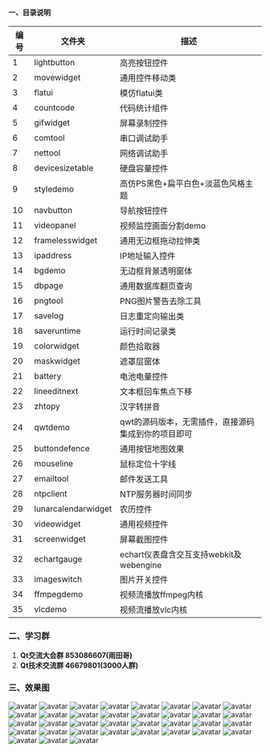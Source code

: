 ﻿#### 一、目录说明
| 编号 | 文件夹 | 描述 |
| ------ | ------ | ------ |
| 1 | lightbutton | 高亮按钮控件 |
| 2 | movewidget | 通用控件移动类 |
| 3 | flatui | 模仿flatui类 |
| 4 | countcode | 代码统计组件 |
| 5 | gifwidget | 屏幕录制控件 |
| 6 | comtool | 串口调试助手 |
| 7 | nettool | 网络调试助手 |
| 8 | devicesizetable | 硬盘容量控件 |
| 9 | styledemo | 高仿PS黑色+扁平白色+淡蓝色风格主题 |
| 10 | navbutton | 导航按钮控件 |
| 11 | videopanel | 视频监控画面分割demo |
| 12 | framelesswidget | 通用无边框拖动拉伸类 |
| 13 | ipaddress | IP地址输入控件 |
| 14 | bgdemo | 无边框背景透明窗体 |
| 15 | dbpage | 通用数据库翻页查询 |
| 16 | pngtool | PNG图片警告去除工具 |
| 17 | savelog | 日志重定向输出类 |
| 18 | saveruntime | 运行时间记录类 |
| 19 | colorwidget | 颜色拾取器 |
| 20 | maskwidget | 遮罩层窗体 |
| 21 | battery | 电池电量控件 |
| 22 | lineeditnext | 文本框回车焦点下移 |
| 23 | zhtopy | 汉字转拼音 |
| 24 | qwtdemo | qwt的源码版本，无需插件，直接源码集成到你的项目即可 |
| 25 | buttondefence | 通用按钮地图效果 |
| 26 | mouseline | 鼠标定位十字线 |
| 27 | emailtool | 邮件发送工具 |
| 28 | ntpclient | NTP服务器时间同步 |
| 29 | lunarcalendarwidget | 农历控件 |
| 30 | videowidget | 通用视频控件 |
| 31 | screenwidget | 屏幕截图控件 |
| 32 | echartgauge | echart仪表盘含交互支持webkit及webengine |
| 33 | imageswitch | 图片开关控件 |
| 34 | ffmpegdemo | 视频流播放ffmpeg内核 |
| 35 | vlcdemo | 视频流播放vlc内核 |

### 二、学习群
1. **Qt交流大会群 853086607(雨田哥)**
2. **Qt技术交流群 46679801(3000人群)**

### 三、效果图
![avatar](https://gitee.com/feiyangqingyun/QWidgetDemo/raw/master/snap/lightbutton.gif)
![avatar](https://gitee.com/feiyangqingyun/QWidgetDemo/raw/master/snap/movewidget.gif)
![avatar](https://gitee.com/feiyangqingyun/QWidgetDemo/raw/master/snap/flatui.gif)
![avatar](https://gitee.com/feiyangqingyun/QWidgetDemo/raw/master/snap/countcode.gif)
![avatar](https://gitee.com/feiyangqingyun/QWidgetDemo/raw/master/snap/gifwidget.gif)
![avatar](https://gitee.com/feiyangqingyun/QWidgetDemo/raw/master/snap/comtool.jpg)
![avatar](https://gitee.com/feiyangqingyun/QWidgetDemo/raw/master/snap/nettool.gif)
![avatar](https://gitee.com/feiyangqingyun/QWidgetDemo/raw/master/snap/devicesizetable.gif)
![avatar](https://gitee.com/feiyangqingyun/QWidgetDemo/raw/master/snap/styledemo_psblack.png)
![avatar](https://gitee.com/feiyangqingyun/QWidgetDemo/raw/master/snap/styledemo_lightblue.png)
![avatar](https://gitee.com/feiyangqingyun/QWidgetDemo/raw/master/snap/styledemo_flatwhite.png)
![avatar](https://gitee.com/feiyangqingyun/QWidgetDemo/raw/master/snap/navbutton.gif)
![avatar](https://gitee.com/feiyangqingyun/QWidgetDemo/raw/master/snap/videopanel.gif)
![avatar](https://gitee.com/feiyangqingyun/QWidgetDemo/raw/master/snap/framelesswidget.gif)
![avatar](https://gitee.com/feiyangqingyun/QWidgetDemo/raw/master/snap/ipaddress.gif)
![avatar](https://gitee.com/feiyangqingyun/QWidgetDemo/raw/master/snap/bgdemo.gif)
![avatar](https://gitee.com/feiyangqingyun/QWidgetDemo/raw/master/snap/dbpage.png)
![avatar](https://gitee.com/feiyangqingyun/QWidgetDemo/raw/master/snap/pngtool.gif)
![avatar](https://gitee.com/feiyangqingyun/QWidgetDemo/raw/master/snap/colorwidget.gif)
![avatar](https://gitee.com/feiyangqingyun/QWidgetDemo/raw/master/snap/maskwidget.gif)
![avatar](https://gitee.com/feiyangqingyun/QWidgetDemo/raw/master/snap/battery.gif)
![avatar](https://gitee.com/feiyangqingyun/QWidgetDemo/raw/master/snap/lineeditnext.gif)
![avatar](https://gitee.com/feiyangqingyun/QWidgetDemo/raw/master/snap/zhtopy.gif)
![avatar](https://gitee.com/feiyangqingyun/QWidgetDemo/raw/master/snap/qwtdemo.jpg)
![avatar](https://gitee.com/feiyangqingyun/QWidgetDemo/raw/master/snap/buttondefence.gif)
![avatar](https://gitee.com/feiyangqingyun/QWidgetDemo/raw/master/snap/mouseline.gif)
![avatar](https://gitee.com/feiyangqingyun/QWidgetDemo/raw/master/snap/emailtool.gif)
![avatar](https://gitee.com/feiyangqingyun/QWidgetDemo/raw/master/snap/ntpclient.gif)
![avatar](https://gitee.com/feiyangqingyun/QWidgetDemo/raw/master/snap/lunarcalendarwidget.gif)
![avatar](https://gitee.com/feiyangqingyun/QWidgetDemo/raw/master/snap/videowidget.gif)
![avatar](https://gitee.com/feiyangqingyun/QWidgetDemo/raw/master/snap/screenwidget.gif)
![avatar](https://gitee.com/feiyangqingyun/QWidgetDemo/raw/master/snap/echartgauge.gif)
![avatar](https://gitee.com/feiyangqingyun/QWidgetDemo/raw/master/snap/imageswitch.gif)
![avatar](https://gitee.com/feiyangqingyun/QWidgetDemo/raw/master/snap/ffmpegdemo.png)
![avatar](https://gitee.com/feiyangqingyun/QWidgetDemo/raw/master/snap/vlcdemo.png)